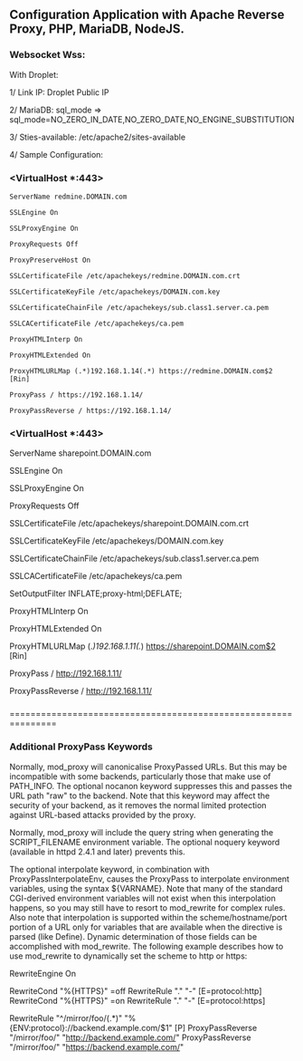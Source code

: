 ## Configuration Application with Apache Reverse Proxy, PHP, MariaDB, NodeJS.
### Websocket Wss:

With Droplet:

1/ Link IP: Droplet Public IP

2/ MariaDB: sql_mode =>
   sql_mode=NO_ZERO_IN_DATE,NO_ZERO_DATE,NO_ENGINE_SUBSTITUTION

3/ Sties-available: /etc/apache2/sites-available
   
4/ Sample Configuration:

### <VirtualHost *:443>

    ServerName redmine.DOMAIN.com
    
    SSLEngine On
    
    SSLProxyEngine On
    
    ProxyRequests Off
    
    ProxyPreserveHost On
    
    SSLCertificateFile /etc/apachekeys/redmine.DOMAIN.com.crt
    
    SSLCertificateKeyFile /etc/apachekeys/DOMAIN.com.key
    
    SSLCertificateChainFile /etc/apachekeys/sub.class1.server.ca.pem
    
    SSLCACertificateFile /etc/apachekeys/ca.pem
    
    ProxyHTMLInterp On
    
    ProxyHTMLExtended On
    
    ProxyHTMLURLMap (.*)192.168.1.14(.*) https://redmine.DOMAIN.com$2 [Rin]
    
    ProxyPass / https://192.168.1.14/
    
    ProxyPassReverse / https://192.168.1.14/

### </VirtualHost>


### <VirtualHost *:443>

ServerName sharepoint.DOMAIN.com

   SSLEngine On
   
   SSLProxyEngine On
   
   ProxyRequests Off
   
   SSLCertificateFile /etc/apachekeys/sharepoint.DOMAIN.com.crt
   
   SSLCertificateKeyFile /etc/apachekeys/DOMAIN.com.key
   
   SSLCertificateChainFile /etc/apachekeys/sub.class1.server.ca.pem
   
   SSLCACertificateFile /etc/apachekeys/ca.pem
   
   SetOutputFilter INFLATE;proxy-html;DEFLATE;
   
   ProxyHTMLInterp On
   
   ProxyHTMLExtended On
   
   ProxyHTMLURLMap (.*)192.168.1.11(.*) https://sharepoint.DOMAIN.com$2 [Rin]
   
   ProxyPass / http://192.168.1.11/
   
   ProxyPassReverse / http://192.168.1.11/

### </VirtualHost>


===============================================================


### Additional ProxyPass Keywords

Normally, mod_proxy will canonicalise ProxyPassed URLs. But this may be incompatible with some backends, particularly those that make use of PATH_INFO. The optional nocanon keyword suppresses this and passes the URL path "raw" to the backend. Note that this keyword may affect the security of your backend, as it removes the normal limited protection against URL-based attacks provided by the proxy.

Normally, mod_proxy will include the query string when generating the SCRIPT_FILENAME environment variable. The optional noquery keyword (available in httpd 2.4.1 and later) prevents this.

The optional interpolate keyword, in combination with ProxyPassInterpolateEnv, causes the ProxyPass to interpolate environment variables, using the syntax ${VARNAME}. Note that many of the standard CGI-derived environment variables will not exist when this interpolation happens, so you may still have to resort to mod_rewrite for complex rules. Also note that interpolation is supported within the scheme/hostname/port portion of a URL only for variables that are available when the directive is parsed (like Define). Dynamic determination of those fields can be accomplished with mod_rewrite. The following example describes how to use mod_rewrite to dynamically set the scheme to http or https:

RewriteEngine On

RewriteCond "%{HTTPS}" =off
RewriteRule "." "-" [E=protocol:http]
RewriteCond "%{HTTPS}" =on
RewriteRule "." "-" [E=protocol:https]

RewriteRule "^/mirror/foo/(.*)" "%{ENV:protocol}://backend.example.com/$1" [P]
ProxyPassReverse  "/mirror/foo/" "http://backend.example.com/"
ProxyPassReverse  "/mirror/foo/" "https://backend.example.com/"
